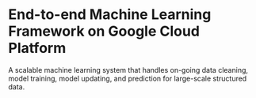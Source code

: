 # End-to-end Machine Learning Framework on Google Cloud Platform
A scalable machine learning system that handles on-going data cleaning, model training, model updating, and prediction for large-scale structured data.
